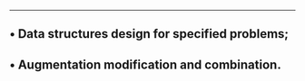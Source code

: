 ------------------------------------------------------------
• Data structures design for specified problems;
----------------------------------------------------------
• Augmentation modification and combination.
--------------------------------------------------------
